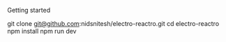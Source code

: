 Getting started

git clone git@github.com:nidsnitesh/electro-reactro.git
cd electro-reactro
npm install
npm run dev
